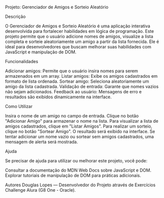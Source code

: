Projeto: Gerenciador de Amigos e Sorteio Aleatório

Descrição

O Gerenciador de Amigos e Sorteio Aleatório é uma aplicação interativa desenvolvida para fortalecer habilidades em lógica de programação. Este projeto permite que o usuário adicione nomes de amigos, visualize a lista completa e sorteie aleatoriamente um amigo a partir da lista fornecida. Ele é ideal para desenvolvedores que buscam melhorar suas habilidades com JavaScript e manipulação de DOM.

Funcionalidades

Adicionar amigos: Permite que o usuário insira nomes para serem armazenados em um array.
Listar amigos: Exibe os amigos cadastrados em formato de lista ordenada.
Sortear amigo: Seleciona aleatoriamente um amigo da lista cadastrada.
Validação de entrada: Garante que nomes vazios não sejam adicionados.
Feedback ao usuário: Mensagens de erro e resultados são exibidos dinamicamente na interface.

Como Utilizar

Insira o nome de um amigo no campo de entrada.
Clique no botão "Adicionar Amigo" para armazenar o nome na lista.
Para visualizar a lista de amigos cadastrados, clique em "Listar Amigos".
Para realizar um sorteio, clique no botão "Sortear Amigo". O resultado será exibido na interface.
Se tentar adicionar um nome vazio ou sortear sem amigos cadastrados, uma mensagem de alerta será mostrada.

Ajuda

Se precisar de ajuda para utilizar ou melhorar este projeto, você pode:

Consultar a documentação do MDN Web Docs sobre JavaScript e DOM.
Explorar tutoriais de manipulação de DOM para práticas adicionais.

Autores
Douglas Lopes — Desenvolvedor do Projeto através de Exercícios Challenge Alura (G8 One - Oracle).
